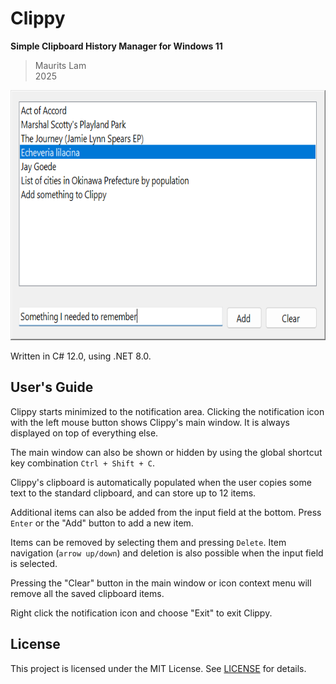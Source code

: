 # Clippy

**Simple Clipboard History Manager for Windows 11**

> Maurits Lam  
> 2025

<p align="center">
  <img src="media/clippy.png" alt="Screenshot" height="400"/>
<p>

Written in C# 12.0, using .NET 8.0.

## User's Guide

Clippy starts minimized to the notification area. Clicking the notification icon with the left mouse button shows Clippy's main window. It is always displayed on top of everything else.

The main window can also be shown or hidden by using the global shortcut key combination `Ctrl + Shift + C`.

Clippy's clipboard is automatically populated when the user copies some text to the standard clipboard, and can store up to 12 items.

Additional items can also be added from the input field at the bottom. Press `Enter` or the "Add" button to add a new item.

Items can be removed by selecting them and pressing `Delete`. Item navigation (`arrow up/down`) and deletion is also possible when the input field is selected.

Pressing the "Clear" button in the main window or icon context menu will remove all the saved clipboard items.

Right click the notification icon and choose "Exit" to exit Clippy.

## License

This project is licensed under the MIT License. See [LICENSE](LICENSE) for details.
